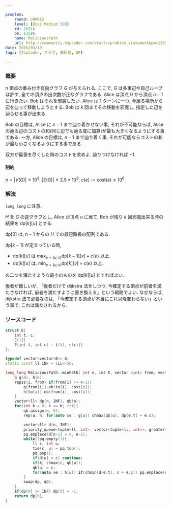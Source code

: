 ```yaml
---

problem:
    round: SRM652
    level: [Div1 Medium 500]
    rd: 16316
    pm: 13596
    name: MaliciousPath
    url: http://community.topcoder.com/stat?c=problem_statement&pm=13596&rd=16316
date: 2015/03/10
tags: [TopCoder, グラフ, 最短路, DP]

---
```


### 概要

$n$ 頂点の重み付き有向グラフ $G$ が与えられる.
ここで, $G$ は多重辺や自己ループは許す, 全ての頂点の出次数が正なグラフである.
Alice は頂点 $0$ から頂点 $n-1$ に行きたい.
Bob はそれを邪魔したい.
Alice は 1 ターンに一つ, 今居る場所から辺を辿って移動しようとする.
Bob は $k$ 回までその移動を邪魔し, 指定した辺を辿らせる事が出来る.

Bob の目標は, Alice に $n-1$ まで辿り着かせない事, それが不可能ならば, Alice の辿る辺のコストの和(同じ辺でも辿る度に加算)が最も大きくなるようにする事である.
一方, Alice の目標は, $n-1$ まで辿り着く事, それが可能ならコストの和が最も小さくなるようにする事である.

双方が最善を尽くした時のコストを求めよ.
辿りつけなければ $-1$.

#### 制約

$n = |V(G)| \le 10^3$, $|E(G)| \le 2.5 * 10^3$,
$c(e) := \mathrm{cost}(e) \le 10^6$.

### 解法
``long long`` に注意.

$H$ を $G$ の逆グラフとし,
Alice が頂点 $u$ に居て, Bob が残り $k$ 回邪魔出来る時の結果を $\mathrm{dp}[k][u]$ とする.

$\mathrm{dp}[0]$ は, $n-1$ からの $H$ での最短路長の配列である.

$\mathrm{dp}[k-1]$ が定まっている時,

- $\mathrm{dp}[k][u]$ は $\max_{e = (u, v)} \mathrm{dp}[k-1][v] + c(e)$ 以上.
- $\mathrm{dp}[k][u]$ は, $\min_{e = (u, v)} \mathrm{dp}[k][v] + c(e)$ 以上.

の二つを満たすような最小のものを $\mathrm{dp}[k][u]$ とすればよい.

後者が難しいが, 「後者だけで dijkstra 法をしつつ, 今確定する頂点が前者を満たさなければ, 前者を満たすように置き換える」という戦略でよい.
なぜならば, dijkstra 法で必要なのは, 「今確定する頂点が本当にこれ以降変わらない」という事で, これは満たされるから.

### ソースコード

~~~ cpp
struct E{
    int t, c;
    E(){}
    E(int t, int c) : t(t), c(c){}
};

typedef vector<vector<E>> G;
static const ll INF = 1LL<<50;

long long MaliciousPath::minPath( int n, int K, vector <int> from, vector <int> to, vector <int> cost ){
    G g(n), h(n);
    repsz(i, from) if(from[i] != n-1){
        g[from[i]].eb(to[i], cost[i]);
        h[to[i]].eb(from[i], cost[i]);
    }
    vector<ll> dp(n, INF), qb(n);
    for(int k = 0; k <= K; ++k){
        qb.assign(n, 0);
        rep(u, n) for(auto &e : g[u]) chmax(qb[u], dp[e.t] + e.c);

        vector<ll> d(n, INF);
        priority_queue<tuple<ll, int>, vector<tuple<ll, int>>, greater<tuple<ll, int>>> pq;
        pq.emplace(d[n-1] = 0, n-1);
        while(!pq.empty()){
            ll c; int u;
            tie(c, u) = pq.top();
            pq.pop();
            if(d[u] < c) continue;
            if(k) chmax(c, qb[u]);
            qb[u] = c;
            for(auto &e : h[u]) if(chmin(d[e.t], c + e.c)) pq.emplace(d[e.t], e.t);
        }
        swap(dp, qb);
    }
    if(dp[0] >= INF) dp[0] = -1;
    return dp[0];
}
~~~


